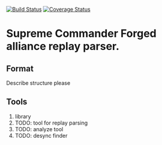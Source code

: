 [![Build Status](https://api.travis-ci.com/FAForever/faf-scfa-replay-parser.svg?branch=master)](https://travis-ci.org/FAForever/faf-scfa-replay-parser)
[![Coverage Status](https://coveralls.io/repos/github/FAForever/faf-scfa-replay-parser/badge.svg?branch=master)](https://coveralls.io/github/FAForever/faf-scfa-replay-parser?branch=master)

# Supreme Commander Forged alliance replay parser.



Format
------
Describe structure please

Tools
-----
1. library
2. TODO: tool for replay parsing
3. TODO: analyze tool
4. TODO: desync finder
